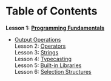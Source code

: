 # Table of Contents
**Lesson 1:** [**Programming Fundamentals**](cp1/lesson1-programming-fundamentals) <br/>
  - [Output Operations](cp1/lesson1-programming-fundamentals/01-output-operations) <br/>
Lesson 2: [Operators](cp1/lesson2-operators) <br/>
Lesson 3: [Strings](cp1/lesson3-strings/08-string-handling) <br/>
Lesson 4: [Typecasting](cp1/lesson4-typecasting/09-typecasting) <br/>
Lesson 5: [Built-in Libraries](cp1/lesson5-built-in-libraries) <br/>
Lesson 6: [Selection Structures](cp1/lesson6-selection-structures) <br/>
